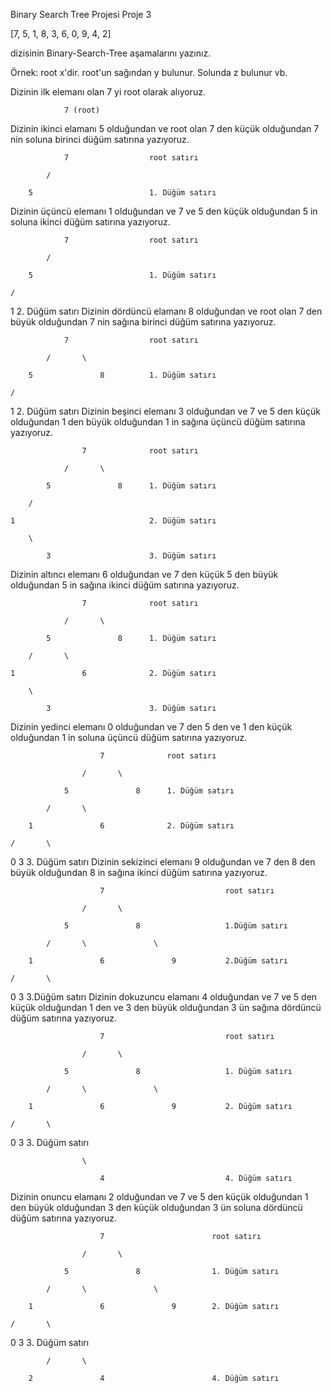 Binary Search Tree Projesi
Proje 3

[7, 5, 1, 8, 3, 6, 0, 9, 4, 2]

dizisinin Binary-Search-Tree aşamalarını yazınız.

Örnek: root x'dir. root'un sağından y bulunur. Solunda z bulunur vb.

Dizinin ilk elemanı olan 7 yi root olarak alıyoruz.

                7 (root)
Dizinin ikinci elamanı 5 olduğundan ve root olan 7 den küçük olduğundan 7 nin soluna birinci düğüm satırına yazıyoruz.

                7                  root satırı
                
            /

        5                          1. Düğüm satırı
Dizinin üçüncü elemanı 1 olduğundan ve 7 ve 5 den küçük olduğundan 5 in soluna ikinci düğüm satırına yazıyoruz.

                7                  root satırı

            /

        5                          1. Düğüm satırı

    /

1                                  2. Düğüm satırı
Dizinin dördüncü elamanı 8 olduğundan ve root olan 7 den büyük olduğundan 7 nin sağına birinci düğüm satırına yazıyoruz.

                7                  root satırı

            /       \

        5               8          1. Düğüm satırı

    /                       

1                                  2. Düğüm satırı
Dizinin beşinci elemanı 3 olduğundan ve 7 ve 5 den küçük olduğundan 1 den büyük olduğundan 1 in sağına üçüncü düğüm satırına yazıyoruz.

                    7              root satırı

                /       \
                
            5               8      1. Düğüm satırı

        /       

    1                              2. Düğüm satırı

        \

            3                      3. Düğüm satırı
Dizinin altıncı elemanı 6 olduğundan ve 7 den küçük 5 den büyük olduğundan 5 in sağına ikinci düğüm satırına yazıyoruz.

                    7              root satırı

                /       \
            
            5               8      1. Düğüm satırı

        /       \

    1               6              2. Düğüm satırı

        \

            3                      3. Düğüm satırı
Dizinin yedinci elemanı 0 olduğundan ve 7 den 5 den ve 1 den küçük olduğundan 1 in soluna üçüncü düğüm satırına yazıyoruz.

                        7              root satırı

                    /       \

                5               8      1. Düğüm satırı

            /       \

        1               6              2. Düğüm satırı

    /       \

0               3                      3. Düğüm satırı
Dizinin sekizinci elemanı 9 olduğundan ve 7 den 8 den büyük olduğundan 8 in sağına ikinci düğüm satırına yazıyoruz.

                        7                           root satırı

                    /       \

                5               8                   1.Düğüm satırı

            /       \               \

        1               6               9           2.Düğüm satırı

    /       \

0               3                                   3.Düğüm satırı
Dizinin dokuzuncu elamanı 4 olduğundan ve 7 ve 5 den küçük olduğundan 1 den ve 3 den büyük olduğundan 3 ün sağına dördüncü düğüm satırına yazıyoruz.

                        7                           root satırı

                    /       \

                5               8                   1. Düğüm satırı

            /       \               \

        1               6               9           2. Düğüm satırı

    /       \

0               3                                   3. Düğüm satırı


                    \

                        4                           4. Düğüm satırı
Dizinin onuncu elamanı 2 olduğundan ve 7 ve 5 den küçük olduğundan 1 den büyük olduğundan 3 den küçük olduğundan 3 ün soluna dördüncü düğüm satırına yazıyoruz.

                        7                        root satırı

                    /       \

                5               8                1. Düğüm satırı

            /       \               \

        1               6               9        2. Düğüm satırı

    /       \

0               3                                3. Düğüm satırı

            /       \

        2               4                        4. Düğüm satırı